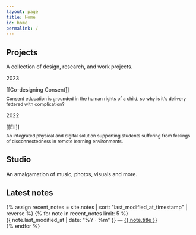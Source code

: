 ```yaml
---
layout: page
title: Home
id: home
permalink: /
---
```

<!-- <p style="padding: 2em 1em; background: #f5f7ff; border-radius: 8px;">
Want to know how to use this site? Click on <span style="font-weight: 600">[[your first seed]]</span> to get started on your exploration
</p> -->

<h2>Projects</h2>
<p>A collection of design, research, and work projects.</p>

<div class="bb">
  <flex class="align-baseline">
  <div style="min-width: 7em"><p>2023</p></div>
    <div>
      [[Co-designing Consent]]
      <p style="margin-top: 0.5rem; font-size: 0.875em" class="muted">Consent education is grounded in the human rights of a child, so why is it's delivery fettered with complication?</p>
    </div>
    </flex>
</div>

<div class="bb">
  <flex class="align-baseline">
  <div style="min-width: 7em"><p>2022</p></div>
    <div>
      [[Eli]]
      <p style="margin-top: 0.5rem; font-size: 0.875em" class="muted">An integrated physical and digital solution supporting students suffering from feelings of disconnectedness in remote learning environments.</p>
    </div>
    </flex>
</div>


<h2>Studio</h2>
<p>An amalgamation of music, photos, visuals and more.</p>

<h2>Latest notes</h2>
<ul style="list-style-type: none; padding-left: 0em;">
  {% assign recent_notes = site.notes | sort: "last_modified_at_timestamp" | reverse %}
  {% for note in recent_notes limit: 5 %}
    <li>
      {{ note.last_modified_at | date: "%Y · %m" }} — <a class="internal-link" href="{{ site.baseurl }}{{ note.url }}">{{ note.title }}</a>
    </li>
  {% endfor %}
</ul>